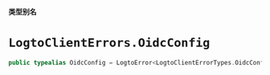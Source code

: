 **类型别名**

# `LogtoClientErrors.OidcConfig`

```swift
public typealias OidcConfig = LogtoError<LogtoClientErrorTypes.OidcConfig>
```

